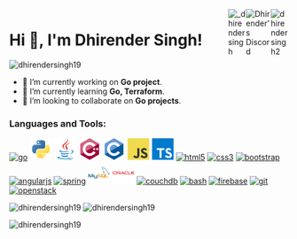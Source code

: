 <a href="https://linkedin.com/in/dhirendersingh2" target="blank">
<img align="right" src="https://raw.githubusercontent.com/rahuldkjain/github-profile-readme-generator/master/src/images/icons/Social/linked-in-alt.svg" alt="dhirendersingh2" width="32px" />
</a>
<a href="https://discord.com/users/dhirender.singh">
<img align="right" alt="Dhirender's Discord" width="45px" src="https://raw.githubusercontent.com/rahuldkjain/github-profile-readme-generator/master/src/images/icons/Social/discord.svg" />
</a>
<a href="https://twitter.com/_dhirendersingh" target="blank">
<img align="right" src="https://raw.githubusercontent.com/rahuldkjain/github-profile-readme-generator/master/src/images/icons/Social/twitter.svg" alt="_dhirendersingh" width="32px" />
</a>
<h1 align="left">Hi 👋, I'm Dhirender Singh!</h1>
  <img src="https://komarev.com/ghpvc/?username=dhirendersingh19&label=Profile%20views&color=0e75b6&style=flat" alt="dhirendersingh19" />

- 🔭 I’m currently working on **Go project**.
- 🌱 I’m currently learning **Go, Terraform**.
- 👯 I’m looking to collaborate on **Go projects**.

<h3 align="left">Languages and Tools:</h3>
<p  align="left">
  <a  href="https://golang.org/"  target="_blank"><img  src="https://img.icons8.com/color/144/000000/golang.png" alt="go"  width="40"  height="40" /></a>
  <a  href="https://www.python.org"  target="_blank"><img  src="https://raw.githubusercontent.com/devicons/devicon/master/icons/python/python-original.svg"  alt="python"  width="40"  height="40"  /></a>
  <a  href="https://www.java.com"  target="_blank"><img  src="https://raw.githubusercontent.com/devicons/devicon/master/icons/java/java-original.svg"  alt="java"  width="40"  height="40"  /></a>
  <a  href="https://www.w3schools.com/cpp/"  target="_blank"><img  src="https://raw.githubusercontent.com/devicons/devicon/master/icons/cplusplus/cplusplus-original.svg"  alt="cplusplus"  width="40"  height="40"  /></a>
  <a  href="https://www.cprogramming.com/"  target="_blank"><img  src="https://raw.githubusercontent.com/devicons/devicon/master/icons/c/c-original.svg"  alt="c"  width="40"  height="40"  /></a>
  <a  href="https://developer.mozilla.org/en-US/docs/Web/JavaScript"  target="_blank"><img  src="https://raw.githubusercontent.com/devicons/devicon/master/icons/javascript/javascript-original.svg"  alt="javascript"  width="40"  height="40"  /></a>
  <a  href="https://www.typescriptlang.org/"  target="_blank"><img  src="https://raw.githubusercontent.com/devicons/devicon/master/icons/typescript/typescript-original.svg"  alt="typescript"  width="40"  height="40"  /></a>
  <a  href="https://www.w3.org/html/"  target="_blank"><img  src="https://cdn.jsdelivr.net/gh/devicons/devicon/icons/html5/html5-original.svg"  alt="html5"  width="40"  height="40"  /></a>
  <a  href="https://www.w3schools.com/css/"  target="_blank"><img  src="https://cdn.jsdelivr.net/gh/devicons/devicon/icons/css3/css3-original.svg"  alt="css3"  width="40"  height="40"  /></a>
  <a  href="https://getbootstrap.com"  target="_blank"><img  src="https://cdn.jsdelivr.net/gh/devicons/devicon/icons/bootstrap/bootstrap-plain.svg" alt="bootstrap"  width="40"  height="40"  /></a>
  <a  href="https://angular.io/"  target="_blank"><img  src="https://cdn.jsdelivr.net/gh/devicons/devicon/icons/angularjs/angularjs-plain.svg"  alt="angularjs"  width="40"  height="40"  /></a>
  <a  href="https://spring.io/"  target="_blank"><img  src="https://www.vectorlogo.zone/logos/springio/springio-icon.svg"  alt="spring"  width="40"  height="40"  /></a>
  <a  href="https://www.mysql.com/"  target="_blank"><img  src="https://raw.githubusercontent.com/devicons/devicon/master/icons/mysql/mysql-original-wordmark.svg"  alt="mysql"  width="40"  height="40"  /></a>
  <a  href="https://www.oracle.com/"  target="_blank"><img  src="https://raw.githubusercontent.com/devicons/devicon/master/icons/oracle/oracle-original.svg"  alt="oracle"  width="40"  height="40"  /></a>
  <a  href="https://couchdb.apache.org/"  target="_blank"><img  src="https://cdn.jsdelivr.net/gh/devicons/devicon/icons/couchdb/couchdb-original.svg"  alt="couchdb"  width="40"  height="40"  /></a>
  <a  href="https://www.gnu.org/software/bash/"  target="_blank"><img  src="https://www.vectorlogo.zone/logos/gnu_bash/gnu_bash-icon.svg"  alt="bash"  width="40"  height="40"  /></a>
  <a  href="https://firebase.google.com/"  target="_blank"><img  src="https://www.vectorlogo.zone/logos/firebase/firebase-icon.svg"  alt="firebase"  width="40"  eight="40"  /></a>
  <a  href="https://git-scm.com/"  target="_blank"><img  src="https://www.vectorlogo.zone/logos/git-scm/git-scm-icon.svg"  alt="git"  width="40"  height="40"  /></a>
  <a  href="https://www.openstack.org/"  target="_blank"><img  src="https://img.icons8.com/color/48/000000/openstack.png" alt="openstack"  width="40"  eight="40"  /></a>
</p>

<p align="left">
  <img src="https://github-readme-stats.vercel.app/api?username=dhirendersingh19&show_icons=true&theme=chartreuse-dark&hide_border=true" alt="dhirendersingh19" height="150px"/>
<!--   <img src="https://github-readme-stats.vercel.app/api/top-langs/?username=dhirendersingh19&layout=compact&theme=radical&hide_border=true" alt="dhirendersingh19" height="140px"/> -->
  <img src="https://github-readme-streak-stats.herokuapp.com/?user=dhirendersingh19&theme=chartreuse-dark&hide_border=true&date_format=M%20j%5B%2C%20Y%5D" alt="dhirendersingh19" height="150px"/>
</p>

<img src="https://commit-data-graph.herokuapp.com/graph?username=dhirendersingh19&theme=chartreuse-dark&point=00000000&area=true&hide_border=true" alt="dhirendersingh19"  />
